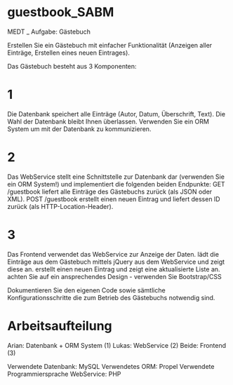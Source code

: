 # guestbook_SABM
MEDT _ Aufgabe: Gästebuch

Erstellen Sie ein Gästebuch mit einfacher Funktionalität (Anzeigen aller Einträge, Erstellen eines neuen Eintrages).

Das Gästebuch besteht aus 3 Komponenten:

# 1
Die Datenbank speichert alle Einträge (Autor, Datum, Überschrift, Text).
Die Wahl der Datenbank bleibt Ihnen überlassen. Verwenden Sie ein ORM System um mit der Datenbank zu kommunizieren.

# 2
Das WebService stellt eine Schnittstelle zur Datenbank dar (verwenden Sie ein ORM System!) und implementiert die folgenden beiden Endpunkte:
GET  /guestbook liefert alle Einträge des Gästebuchs zurück (als JSON oder XML).
POST /guestbook erstellt einen neuen Eintrag und liefert dessen ID zurück (als HTTP-Location-Header).

# 3
Das Frontend verwendet das WebService zur Anzeige der Daten.
lädt die Einträge aus dem Gästebuch mittels jQuery aus dem WebService und zeigt diese an.
erstellt einen neuen Eintrag und zeigt eine aktualisierte Liste an.
achten Sie auf ein ansprechendes Design - verwenden Sie Bootstrap/CSS

Dokumentieren Sie den eigenen Code sowie sämtliche Konfigurationsschritte die zum Betrieb des Gästebuchs notwendig sind.

# Arbeitsaufteilung
Arian: Datenbank + ORM System (1) 
Lukas: WebService (2)
Beide: Frontend (3)

Verwendete Datenbank: MySQL
Verwendetes ORM: Propel
Verwendete Programmiersprache WebService: PHP
